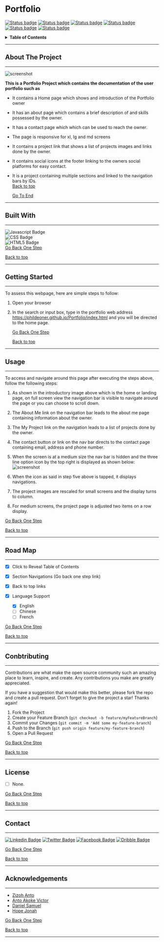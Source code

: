 <h1 id = 'top'><b>Portfolio</b></h1>

[![Status badge](https://img.shields.io/badge/CONTRIBUTORS-0-red.svg)](https://shields.io/)
[![Status badge](https://img.shields.io/badge/FORKS-0-yellow.svg?style=plastic&logo=appveyor)](https://shields.io/)
[![Status badge](https://img.shields.io/badge/REVIEWS-2-<red>.svg?style=plastic&logo=appveyor)](https://shields.io/)
[![Status badge](https://img.shields.io/badge/STARS-0-red.svg?style=plastic&logo=appveyor)](https://shields.io/)
[![Status badge](https://img.shields.io/badge/ISSUES-0-red.svg?style=plastic&logo=appveyor)](https://shields.io/)
[![Status badge](https://img.shields.io/badge/LICENSE-0-blue.svg?style=plastic&logo=appveyor)](https://shields.io/)

<details id = "toc">
<summary><b>Table of Contents</b></summary>

1. [About The Project](#about)
    - [Built with](#built)
2. [Getting Started](#started)
3. [Usage](#usage)
4. [Road Map](#map)
5. [Contributing](#contribution)
6. [License](#license)
7. [Contact](#contact)
8. [Aknowledgements](#end)

</details>

---

<h2 id = "about"><b> About The Project</b></h2>

---
![screenshot](https://github.com/Phildeoner/my-portfolio/blob/aec49eeddf0a821a281ba29487d43dbb71a82cb2/my_portfolio/resources/images/20230511_172539.png)<br>

<b>This is a Portfolio Project which contains the documentation of the user portfolio such as</b>

- It contains a Home page which shows and introduction of the Portfolio owner
- It has an about page which contains a brief description of and skills possessed by the owner.
- It has a contact page which which can be used to reach the owner.
- The page is responsive for xl, lg and md screens
- It contains a project link that shows a list of projects images and links done by the owner.
- It contains social icons at the footer linking to the owners social platforms for easy contact.
- It is a project containing multiple sections and linked to the navigation bars by IDs.<br>
<u>[Back to top](#top)</u>

    <u>[Go To End](#end)</u>

---
<h2 id = "built"><b>Built With</b></h2>

---
![Javascript Badge](https://img.shields.io/badge/JavaScript-F7DF1E?style=for-the-badge&logo=javascript&logoColor=black) <br>![CSS Badge](https://img.shields.io/badge/CSS3-1572B6?style=for-the-badge&logo=css3&logoColor=white) <br> ![HTML5 Badge](https://img.shields.io/badge/HTML5-E34F26?style=for-the-badge&logo=html5&logoColor=white)<br>
<u>[Go Back One Step](#about)</u>

<u>[Back to top](#top)</u>

---
<h2 id = "started"><b>Getting Started</b></h2>

---
To assess this webpage, here are simple steps to follow:

1. Open your browser
2. In the search or input box, type in the portfolio web address <https://phildeoner.github.io/Portfolio/index.html> and you will be directed to the home page.

    <u>[Go Back One Step](#built)</u>

    <u>[Back to top](#top)</u>

---
<h2 id = "usage"><b>Usage</b></h2>

---
To access and navigate around this page after executing the steps above, follow the following steps:

1. As shown in the introductory image above which is the home or landing page, on full screen view the navigation bar is visible to navigate around the page or you can choose to scroll down.

2. The About Me link on the navigation bar leads to the about me page containing information about the owner.

3. The My Project link on the navigation leads to a list of projects done by the owner.

4. The contact button or link on the nav bar directs to the contact page containing email, address and phone number.

5. When the screen is at a medium size the nav bar is hidden and the three line option icon by the top right is displayed as shown below: <br> ![screenshot](https://github.com/Phildeoner/my-portfolio/blob/aec49eeddf0a821a281ba29487d43dbb71a82cb2/my_portfolio/resources/images/Screenshot%20mobile.png)

6. When the icon as said in step five above is tapped, it displays navigations.

7. The project images are rescaled for small screens and the display turns to column.

8. For medium screens, the project page is adjusted two items on a row display.

<u>[Go Back One Step](#started)</u>

<u>[Back to top](#top)</u>

---
<h2 id = "map"><b>Road Map</b></h2>

---

- [x] Click to Reveal Table of Contents

- [x] Section Navigations (Go back one step link)
  
- [x] Back to top links

- [x] Language Support
  - [x] English
  - [ ] Chinese
  - [ ] French

<u>[Go Back One Step](#usage)</u>

<u>[Back to top](#top)</u>

---
<h2 id = "contribution"><b>Conbtributing</b></h2>

---
Contributions are what make the open source community such an amazing place to learn, inspire, and create. Any contributions you make are greatly appreciated.

If you have a suggestion that would make this better, please fork the repo and create a pull request. Don't forget to give the project a star! Thanks again!

1. Fork the Project
2. Create your Feature Branch (`git checkout -b feature/myFeatureBranch`)
3. Commit your Changes (`git commit -m 'Add some my-feature-branch`)
4. Push to the Branch (`git push origin feature/my-feature-branch`)
5. Open a Pull Request

<u>[Go Back One Step](#map)</u>

<u>[Back to top](#top)</u>

---

<h2 id = "license"><b>License</b></h2>

- [ ] None.

<u>[Go Back One Step](#contribution)</u>

<u>[Back to top](#top)</u>

---
<h2 id = "contact"><b>Contact</b></h2>

---
[![Linkedin Badge](https://img.shields.io/badge/LinkedIn-0077B5?style=for-the-badge&logo=linkedin&logoColor=white)](https://www.linkedin.com/in/yakubu-bobai-ephraim) [![Twitter Badge](https://img.shields.io/badge/Twitter-1DA1F2?style=for-the-badge&logo=twitter&logoColor=white)](https://twitter.com/Phildeone?t=unuPgueZnf3fNfP5JqnRpg&s=09) [![Facebook Badge](https://img.shields.io/badge/Facebook-1877F2?style=for-the-badge&logo=facebook&logoColor=white)](https://www.facebook.com/philip.bobai) [![Dribble Badge](https://img.shields.io/badge/Dribbble-EA4C89?style=for-the-badge&logo=dribbble&logoColor=white)](https://dribbble.com/phildeone)

<u>[Go Back One Step](#license)</u>

<u>[Back to top](#top)</u>

---
<h2 id = "end"><b>Acknowledgements</b></h2>

---

- [Zizoh Anto](https://github.com/zizoh)
- [Anto Akoke Victor](https://github.com/antoHero)
- [Daniel Samuel](https://github.com/DanSam5K)
- [Hope Jonah](https://www.)

<u>[Go Back One Step](#contact)</u>

<u>[Back to top](#top)</u>

---
